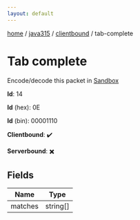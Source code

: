 ```yaml
---
layout: default
---
```


[home](/)  /  [java315](/protocol/java315)  /  [clientbound](/protocol/java315/clientbound)  /  tab-complete

# Tab complete

Encode/decode this packet in [Sandbox](../../../sandbox/java315#Clientbound.TabComplete)

**Id**: 14

**Id** (hex): 0E

**Id** (bin): 00001110

**Clientbound**: ✔️

**Serverbound**: ✖️

## Fields

Name | Type
---|---
matches | string[]
